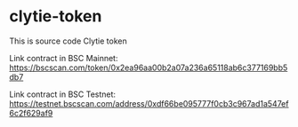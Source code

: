 # clytie-token
This is source code Clytie token

Link contract in BSC Mainnet: https://bscscan.com/token/0x2ea96aa00b2a07a236a65118ab6c377169bb5db7


Link contract in BSC Testnet: https://testnet.bscscan.com/address/0xdf66be095777f0cb3c967ad1a547ef6c2f629af9

